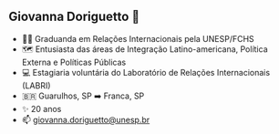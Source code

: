 ## Giovanna Doriguetto 👋

- 👩‍🎓 Graduanda em Relações Internacionais pela UNESP/FCHS
- 🗺️ Entusiasta das áreas de Integração Latino-americana, Política Externa e Políticas Públicas
- 💻 Estagiaria voluntária do Laboratório de Relações Internacionais (LABRI)
- 🇧🇷 Guarulhos, SP ➡️ Franca, SP
- ✨ 20 anos
- 📫 giovanna.doriguetto@unesp.br

